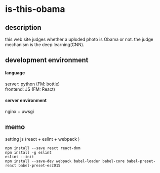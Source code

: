 # is-this-obama

## description
this web site judges whether a uploded photo is Obama or not. the judge mechanism is the deep learning(CNN).


## development environment

#### language
server: python (FM: bottle)  
frontend: JS (FM: React)

#### server environment
nginx + uwsgi



## memo

setting js (react + eslint + webpack )
```
npm install --save react react-dom
npm install -g eslint
eslint --init
npm install --save-dev webpack babel-loader babel-core babel-preset-react babel-preset-es2015
```
